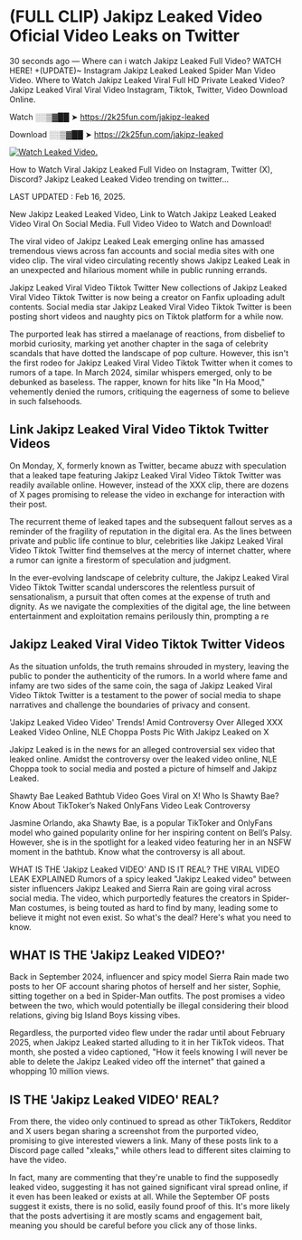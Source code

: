 # (FULL CLIP) Jakipz Leaked Video Oficial Video Leaks on Twitter

30 seconds ago — Where can i watch Jakipz Leaked Full Video? WATCH HERE! +(UPDATE)~ Instagram Jakipz Leaked Leaked Spider Man Video Video. Where to Watch Jakipz Leaked Viral Full HD Private Leaked Video? Jakipz Leaked Viral Viral Video Instagram, Tiktok, Twitter, Video Download Online.

Watch ░░▒▓██ ➤ https://2k25fun.com/jakipz-leaked

Download ░░▒▓██ ➤ https://2k25fun.com/jakipz-leaked

[![Watch Leaked Video.](https://miro.medium.com/v2/resize:fit:828/format:webp/1*cilzJN44JGOrTw9NJCrNHA.gif "Watch Leaked Video")](https://2k25fun.com/jakipz-leaked)

How to Watch Viral Jakipz Leaked Full Video on Instagram, Twitter (X), Discord? Jakipz Leaked Leaked Video trending on twitter...

LAST UPDATED : Feb 16, 2025.

New Jakipz Leaked Leaked Video, Link to Watch Jakipz Leaked Leaked Video Viral On Social Media. Full Video Video to Watch and Download!

The viral video of Jakipz Leaked Leak emerging online has amassed tremendous views across fan accounts and social media sites with one video clip. The viral video circulating recently shows Jakipz Leaked Leak in an unexpected and hilarious moment while in public running errands.

Jakipz Leaked Viral Video Tiktok Twitter New collections of Jakipz Leaked Viral Video Tiktok Twitter is now being a creator on Fanfix uploading adult contents. Social media star Jakipz Leaked Viral Video Tiktok Twitter is been posting short videos and naughty pics on Tiktok platform for a while now.

The purported leak has stirred a maelanage of reactions, from disbelief to morbid curiosity, marking yet another chapter in the saga of celebrity scandals that have dotted the landscape of pop culture. However, this isn't the first rodeo for Jakipz Leaked Viral Video Tiktok Twitter when it comes to rumors of a tape. In March 2024, similar whispers emerged, only to be debunked as baseless. The rapper, known for hits like "In Ha Mood," vehemently denied the rumors, critiquing the eagerness of some to believe in such falsehoods.

## Link Jakipz Leaked Viral Video Tiktok Twitter Videos

On Monday, X, formerly known as Twitter, became abuzz with speculation that a leaked tape featuring Jakipz Leaked Viral Video Tiktok Twitter was readily available online. However, instead of the XXX clip, there are dozens of X pages promising to release the video in exchange for interaction with their post.

The recurrent theme of leaked tapes and the subsequent fallout serves as a reminder of the fragility of reputation in the digital era. As the lines between private and public life continue to blur, celebrities like Jakipz Leaked Viral Video Tiktok Twitter find themselves at the mercy of internet chatter, where a rumor can ignite a firestorm of speculation and judgment.

In the ever-evolving landscape of celebrity culture, the Jakipz Leaked Viral Video Tiktok Twitter scandal underscores the relentless pursuit of sensationalism, a pursuit that often comes at the expense of truth and dignity. As we navigate the complexities of the digital age, the line between entertainment and exploitation remains perilously thin, prompting a re

##  Jakipz Leaked Viral Video Tiktok Twitter Videos

As the situation unfolds, the truth remains shrouded in mystery, leaving the public to ponder the authenticity of the rumors. In a world where fame and infamy are two sides of the same coin, the saga of Jakipz Leaked Viral Video Tiktok Twitter is a testament to the power of social media to shape narratives and challenge the boundaries of privacy and consent.

'Jakipz Leaked Video Video' Trends! Amid Controversy Over Alleged XXX Leaked Video Online, NLE Choppa Posts Pic With Jakipz Leaked on X

Jakipz Leaked is in the news for an alleged controversial sex video that leaked online. Amidst the controversy over the leaked video online, NLE Choppa took to social media and posted a picture of himself and Jakipz Leaked.

Shawty Bae Leaked Bathtub Video Goes Viral on X! Who Is Shawty Bae? Know About TikToker’s Naked OnlyFans Video Leak Controversy

Jasmine Orlando, aka Shawty Bae, is a popular TikToker and OnlyFans model who gained popularity online for her inspiring content on Bell’s Palsy. However, she is in the spotlight for a leaked video featuring her in an NSFW moment in the bathtub. Know what the controversy is all about.

WHAT IS THE 'Jakipz Leaked VIDEO' AND IS IT REAL? THE VIRAL VIDEO LEAK EXPLAINED Rumors of a spicy leaked "Jakipz Leaked video" between sister influencers Jakipz Leaked and Sierra Rain are going viral across social media. The video, which purportedly features the creators in Spider-Man costumes, is being touted as hard to find by many, leading some to believe it might not even exist. So what's the deal? Here's what you need to know.

## WHAT IS THE 'Jakipz Leaked VIDEO?'

Back in September 2024, influencer and spicy model Sierra Rain made two posts to her OF account sharing photos of herself and her sister, Sophie, sitting together on a bed in Spider-Man outfits. The post promises a video between the two, which would potentially be illegal considering their blood relations, giving big Island Boys kissing vibes.

Regardless, the purported video flew under the radar until about February 2025, when Jakipz Leaked started alluding to it in her TikTok videos. That month, she posted a video captioned, "How it feels knowing I will never be able to delete the Jakipz Leaked video off the internet" that gained a whopping 10 million views.

## IS THE 'Jakipz Leaked VIDEO' REAL?

From there, the video only continued to spread as other TikTokers, Redditor and X users began sharing a screenshot from the purported video, promising to give interested viewers a link. Many of these posts link to a Discord page called "xleaks," while others lead to different sites claiming to have the video.

In fact, many are commenting that they're unable to find the supposedly leaked video, suggesting it has not gained significant viral spread online, if it even has been leaked or exists at all. While the September OF posts suggest it exists, there is no solid, easily found proof of this. It's more likely that the posts advertising it are mostly scams and engagement bait, meaning you should be careful before you click any of those links.